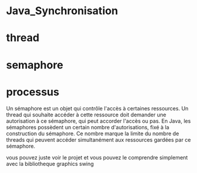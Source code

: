 # Java_Synchronisation
# thread
# semaphore
# processus

Un sémaphore est un objet qui contrôle l'accès à certaines ressources. Un thread qui souhaite accéder à cette ressource doit demander une autorisation à ce sémaphore, qui peut accorder l'accès ou pas. En Java, les sémaphores possèdent un certain nombre d'autorisations, fixé à la construction du sémaphore. Ce nombre marque la limite du nombre de threads qui peuvent accéder simultanément aux ressources gardées par ce sémaphore.

vous pouvez juste voir le projet et vous pouvez le comprendre simplement avec la bibliotheque graphics swing

